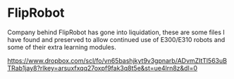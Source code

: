 # FlipRobot

Company behind FlipRobot has gone into liquidation, these are some files I have found and preserved to allow continued use of E300/E310 robots and some of their extra learning modules.

https://www.dropbox.com/scl/fo/vn65bashjkyt9v3gpnarb/ADvmZItTl563uBTRab1jay8?rlkey=arsuxfxqq27oxpf9fak3q8t5e&st=ue4lrn8z&dl=0

